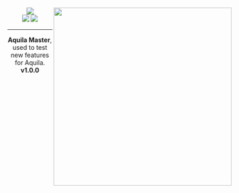 # <img src="https://i.imgur.com/QMGpe65.png" align=right width=400 height=400>

<p align=center>
  <img src="https://i.imgur.com/dHKHBQj.png"></br>
  <img src="https://forthebadge.com/images/badges/made-with-javascript.svg"> <img src="https://forthebadge.com/images/badges/contains-cat-gifs.svg">
</p>

---
<p align=center>
  <strong>Aquila Master</strong>, used to test new features for Aquila.</br>
  <strong>v1.0.0</strong>
</p>
